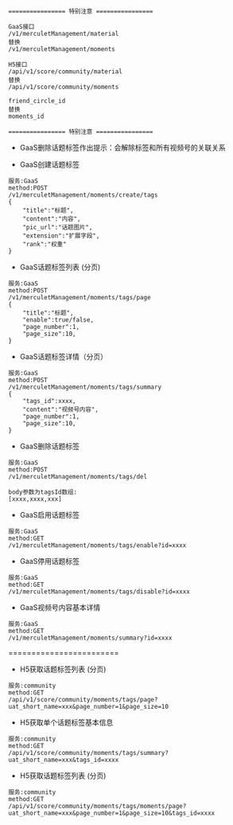 

```
================ 特别注意 ================

GaaS接口
/v1/merculetManagement/material
替换
/v1/merculetManagement/moments

H5接口
/api/v1/score/community/material
替换
/api/v1/score/community/moments

friend_circle_id
替换
moments_id

================ 特别注意 ================
```

* GaaS删除话题标签作出提示：会解除标签和所有视频号的关联关系

* GaaS创建话题标签
```
服务:GaaS
method:POST
/v1/merculetManagement/moments/create/tags
{
	"title":"标题",
	"content":"内容",
	"pic_url":"话题图片",
	"extension":"扩展字段",
	"rank":"权重"
}
```

* GaaS话题标签列表 (分页)
```
服务:GaaS
method:POST
/v1/merculetManagement/moments/tags/page
{
	"title":"标题",
	"enable":true/false,
	"page_number":1,
	"page_size":10,
}
```

* GaaS话题标签详情（分页）
```
服务:GaaS
method:POST
/v1/merculetManagement/moments/tags/summary
{
    "tags_id":xxxx,
    "content":"视频号内容",
    "page_number":1,
    "page_size":10,
}
```

* GaaS删除话题标签
```
服务:GaaS
method:POST
/v1/merculetManagement/moments/tags/del

body参数为tagsId数组:
[xxxx,xxxx,xxx]
```

* GaaS启用话题标签
```
服务:GaaS
method:GET
/v1/merculetManagement/moments/tags/enable?id=xxxx
```

* GaaS停用话题标签
```
服务:GaaS
method:GET
/v1/merculetManagement/moments/tags/disable?id=xxxx
```

* GaaS视频号内容基本详情
```
服务:GaaS
method:GET
/v1/merculetManagement/moments/summary?id=xxxx
```


======================== 
* H5获取话题标签列表 (分页)
```
服务:community
method:GET
/api/v1/score/community/moments/tags/page?uat_short_name=xxx&page_number=1&page_size=10
```

* H5获取单个话题标签基本信息
```
服务:community
method:GET
/api/v1/score/community/moments/tags/summary?uat_short_name=xxx&tags_id=xxxx
```

* H5获取话题标签列表 (分页)
```
服务:community
method:GET
/api/v1/score/community/moments/tags/moments/page?uat_short_name=xxx&page_number=1&page_size=10&tags_id=xxxx
```




